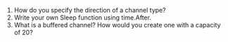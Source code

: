 1. How do you specify the direction of a channel type?  
2. Write your own Sleep function using time.After.  
3. What is a buffered channel? How would you create one with a capacity of 20?  
